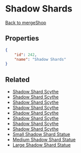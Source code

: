 # Shadow Shards

<no description available>

[Back to mergeShop](../merge-shops.md)

## Properties

```json
{
    "id": 242,
    "name": "Shadow Shards"
}
```

## Related

- [Shadow Shard Scythe](../items/14990-shadow-shard-scythe.md)
- [Shadow Shard Scythe](../items/14989-shadow-shard-scythe.md)
- [Shadow Shard Scythe](../items/14988-shadow-shard-scythe.md)
- [Shadow Shard Scythe](../items/14987-shadow-shard-scythe.md)
- [Shadow Shard Scythe](../items/14986-shadow-shard-scythe.md)
- [Shadow Shard Scythe](../items/14985-shadow-shard-scythe.md)
- [Shadow Shard Scythe](../items/14984-shadow-shard-scythe.md)
- [Shadow Shard Scythe](../items/14983-shadow-shard-scythe.md)
- [Small Shadow Shard Statue](../items/14991-small-shadow-shard-statue.md)
- [Medium Shadow Shard Statue](../items/14992-medium-shadow-shard-statue.md)
- [Large Shadow Shard Statue](../items/14993-large-shadow-shard-statue.md)

